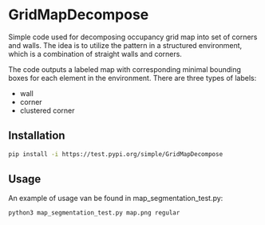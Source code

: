 # GridMapDecompose
Simple code used for decomposing occupancy grid map into set of corners and walls. The idea is to utilize the pattern in a structured environment, which is a combination of straight walls and corners. 

The code outputs a labeled map with corresponding minimal bounding boxes for each element in the environment. There are three types of labels:

* wall
* corner
* clustered corner
 
## Installation 

```bash
pip install -i https://test.pypi.org/simple/GridMapDecompose
```
## Usage

An example of usage van be found in map_segmentation_test.py:
```bash
python3 map_segmentation_test.py map.png regular
```